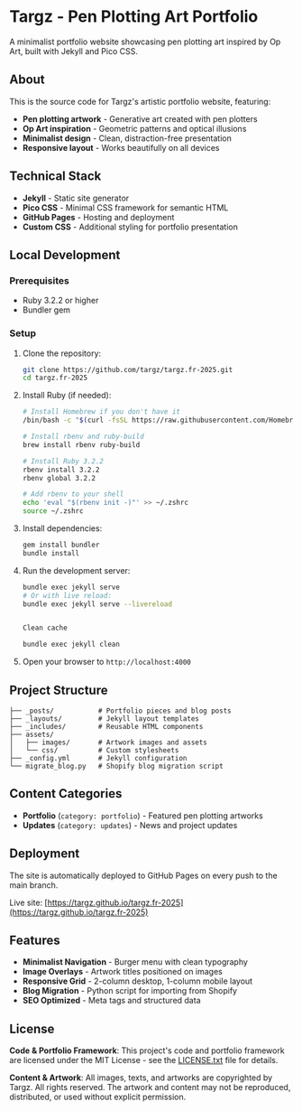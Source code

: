 # Targz - Pen Plotting Art Portfolio

A minimalist portfolio website showcasing pen plotting art inspired by Op Art, built with Jekyll and Pico CSS.

## About

This is the source code for Targz's artistic portfolio website, featuring:
- **Pen plotting artwork** - Generative art created with pen plotters
- **Op Art inspiration** - Geometric patterns and optical illusions
- **Minimalist design** - Clean, distraction-free presentation
- **Responsive layout** - Works beautifully on all devices

## Technical Stack

- **Jekyll** - Static site generator
- **Pico CSS** - Minimal CSS framework for semantic HTML
- **GitHub Pages** - Hosting and deployment
- **Custom CSS** - Additional styling for portfolio presentation

## Local Development

### Prerequisites

- Ruby 3.2.2 or higher
- Bundler gem

### Setup

1. Clone the repository:
   ```bash
   git clone https://github.com/targz/targz.fr-2025.git
   cd targz.fr-2025
   ```

2. Install Ruby (if needed):
   ```bash
   # Install Homebrew if you don't have it
   /bin/bash -c "$(curl -fsSL https://raw.githubusercontent.com/Homebrew/install/HEAD/install.sh)"

   # Install rbenv and ruby-build
   brew install rbenv ruby-build

   # Install Ruby 3.2.2
   rbenv install 3.2.2
   rbenv global 3.2.2

   # Add rbenv to your shell
   echo 'eval "$(rbenv init -)"' >> ~/.zshrc
   source ~/.zshrc
   ```

3. Install dependencies:
   ```bash
   gem install bundler
   bundle install
   ```

4. Run the development server:
   ```bash
   bundle exec jekyll serve
   # Or with live reload:
   bundle exec jekyll serve --livereload


   Clean cache 

   bundle exec jekyll clean
   ```

5. Open your browser to `http://localhost:4000`

## Project Structure

```
├── _posts/           # Portfolio pieces and blog posts
├── _layouts/         # Jekyll layout templates
├── _includes/        # Reusable HTML components
├── assets/
│   ├── images/       # Artwork images and assets
│   └── css/          # Custom stylesheets
├── _config.yml       # Jekyll configuration
└── migrate_blog.py   # Shopify blog migration script
```

## Content Categories

- **Portfolio** (`category: portfolio`) - Featured pen plotting artworks
- **Updates** (`category: updates`) - News and project updates

## Deployment

The site is automatically deployed to GitHub Pages on every push to the main branch.

Live site: [https://targz.github.io/targz.fr-2025](https://targz.github.io/targz.fr-2025)

## Features

- **Minimalist Navigation** - Burger menu with clean typography
- **Image Overlays** - Artwork titles positioned on images
- **Responsive Grid** - 2-column desktop, 1-column mobile layout
- **Blog Migration** - Python script for importing from Shopify
- **SEO Optimized** - Meta tags and structured data

## License

**Code & Portfolio Framework**: This project's code and portfolio framework are licensed under the MIT License - see the [LICENSE.txt](LICENSE.txt) file for details.

**Content & Artwork**: All images, texts, and artworks are copyrighted by Targz. All rights reserved. The artwork and content may not be reproduced, distributed, or used without explicit permission.